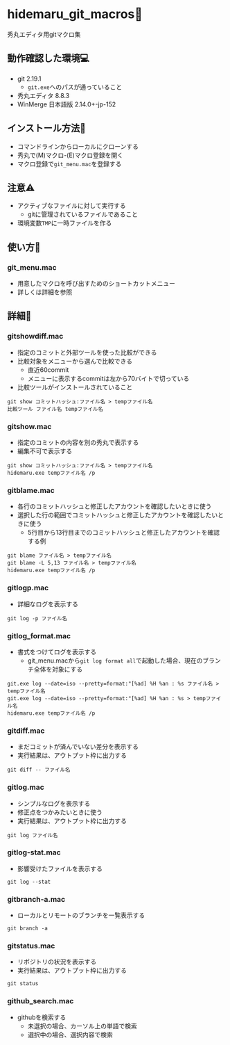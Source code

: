 # hidemaru_git_macros🌈
秀丸エディタ用gitマクロ集

## 動作確認した環境💻
* git 2.19.1
  * `git.exe`へのパスが通っていること
* 秀丸エディタ 8.8.3
* WinMerge 日本語版 2.14.0+-jp-152

## インストール方法🔧
* コマンドラインからローカルにクローンする
* 秀丸で(M)マクロ-(E)マクロ登録を開く
* マクロ登録で`git_menu.mac`を登録する

## 注意⚠
* アクティブなファイルに対して実行する
  * gitに管理されているファイルであること
* 環境変数`TMP`に一時ファイルを作る

## 使い方🎉
### git_menu.mac
* 用意したマクロを呼び出すためのショートカットメニュー
* 詳しくは詳細を参照

## 詳細🎊
### gitshowdiff.mac
* 指定のコミットと外部ツールを使った比較ができる
* 比較対象をメニューから選んで比較できる
  * 直近60commit
  * メニューに表示するcommitは左から70バイトで切っている
* 比較ツールがインストールされていること
```
git show コミットハッシュ:ファイル名 > tempファイル名
比較ツール ファイル名 tempファイル名
```

### gitshow.mac
* 指定のコミットの内容を別の秀丸で表示する
 * 編集不可で表示する
```
git show コミットハッシュ:ファイル名 > tempファイル名
hidemaru.exe tempファイル名 /p
```

### gitblame.mac
* 各行のコミットハッシュと修正したアカウントを確認したいときに使う
* 選択した行の範囲でコミットハッシュと修正したアカウントを確認したいときに使う
  * 5行目から13行目までのコミットハッシュと修正したアカウントを確認する例
```
git blame ファイル名 > tempファイル名
git blame -L 5,13 ファイル名 > tempファイル名
hidemaru.exe tempファイル名 /p
```

### gitlogp.mac
* 詳細なログを表示する
```
git log -p ファイル名
```

### gitlog_format.mac
* 書式をつけてログを表示する
  * git_menu.macから`git log format all`で起動した場合、現在のブランチ全体を対象にする
```
git.exe log --date=iso --pretty=format:"[%ad] %H %an : %s ファイル名 > tempファイル名
git.exe log --date=iso --pretty=format:"[%ad] %H %an : %s > tempファイル名
hidemaru.exe tempファイル名 /p
```

### gitdiff.mac
* まだコミットが済んでいない差分を表示する
* 実行結果は、アウトプット枠に出力する
```
git diff -- ファイル名
```

### gitlog.mac
* シンプルなログを表示する
* 修正点をつかみたいときに使う
* 実行結果は、アウトプット枠に出力する
```
git log ファイル名
```

### gitlog-stat.mac
* 影響受けたファイルを表示する
```
git log --stat
```

### gitbranch-a.mac
* ローカルとリモートのブランチを一覧表示する
```
git branch -a
```

### gitstatus.mac
* リポジトリの状況を表示する
* 実行結果は、アウトプット枠に出力する
```
git status
```

### github_search.mac
* githubを検索する
  * 未選択の場合、カーソル上の単語で検索
  * 選択中の場合、選択内容で検索

